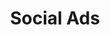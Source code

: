 ---
title: "Social Ads"
meta_title: "Servicios de Social Ads Profesional"
description: "Potencia tu presencia en redes sociales y aumenta tus conversiones con nuestras campañas de publicidad en redes sociales"
draft: false
layout: "@/layouts/WebDesignPage.astro"

# Banner
banner:
  title: "Maximiza tu Impacto en Redes Sociales con Publicidad Efectiva"
  content: "Desarrollamos estrategias de Social Ads personalizadas para alcanzar y convertir a tu audiencia ideal."
  image: "/images/banner.png"
  button:
    enable: true
    label: "Contáctanos"
    link: "/contact"

# Process
process:
  title: "Nuestro Proceso de Social Ads"
  description: "Implementamos una metodología integral para crear campañas efectivas en redes sociales que generan resultados medibles."
  steps:
    - name: "Estrategia"
      content: "#### Desarrollo de Estrategia\n\nDefinimos:\n- Objetivos de campaña\n- Audiencias objetivo\n- Plataformas adecuadas\n- Presupuesto óptimo\n- KPIs de éxito"
    
    - name: "Creación"
      content: "#### Creación de Campañas\n\nDesarrollamos:\n- Creatividades impactantes\n- Copys persuasivos\n- Segmentación precisa\n- Estructura de campañas\n- Tests A/B"
    
    - name: "Optimización"
      content: "#### Optimización Continua\n\nMejoramos:\n- Rendimiento de anuncios\n- Segmentación de audiencias\n- Costes por resultado\n- Tasas de conversión\n- ROI de campañas"

# Services
services:
  title: "Nuestros Servicios de Social Ads"
  notice:
    type: "note"
    content: "Trabajamos con las principales plataformas sociales para maximizar tu alcance y resultados."
  services_list:
    - title: "Facebook & Instagram Ads"
      features:
        - "Campañas personalizadas"
        - "Segmentación avanzada"
        - "Anuncios dinámicos"
        - "Remarketing"
        - "Optimización de conversiones"
    
    - title: "LinkedIn Ads"
      features:
        - "Campañas B2B"
        - "Segmentación profesional"
        - "Lead Generation Forms"
        - "Sponsored Content"
        - "Message Ads"
    
    - title: "TikTok Ads"
      features:
        - "Contenido viral"
        - "In-Feed Ads"
        - "Brand Takeovers"
        - "Hashtag Challenges"
        - "Efectos personalizados"

# Why Choose Us
why_choose_us:
  title: "¿Por Qué Elegirnos para Social Ads?"
  accordions:
    - title: "Experiencia Multiplataforma"
      items:
        - "Especialistas certificados"
        - "Experiencia en múltiples sectores"
        - "Estrategias cross-platform"
        - "Optimización continua"
        - "Resultados probados"
    
    - title: "Creatividad & Datos"
      items:
        - "Diseño creativo profesional"
        - "Copywriting persuasivo"
        - "Análisis de datos avanzado"
        - "Tests A/B continuos"
        - "Optimización basada en datos"
    
    - title: "Servicio Integral"
      items:
        - "Gestión completa de campañas"
        - "Reportes detallados"
        - "Atención personalizada"
        - "Estrategia personalizada"
        - "Optimización continua"

# Portfolio
portfolio:
  title: "Casos de Éxito en Social Ads"
  projects:
    - src: "/images/portfolio-1.jpg"
      alt: "Caso de Éxito 1"
      width: 600
      height: 400
      link: "/portfolio/caso-1"
    
    - src: "/images/portfolio-2.jpg"
      alt: "Caso de Éxito 2"
      width: 600
      height: 400
      link: "/portfolio/caso-2"

# Call to Action
cta:
  title: "¿Listo para Potenciar tu Presencia en Redes Sociales?"
  buttons:
    - label: "Solicitar Propuesta"
      link: "/contact"
      style: "solid"
    
    - label: "Ver Casos de Éxito"
      link: "/portfolio"
      style: "outline"

# Additional Services
additional_services:
  title: "Servicios Complementarios"
  services_list:
    - "Creación de Contenido"
    - "Diseño Gráfico"
    - "Gestión de Comunidad"
    - "Análisis de Competencia"
    - "Estrategia de Contenidos"
  notice:
    type: "tip"
    content: "¡Contáctanos hoy para una consulta gratuita sobre tu estrategia de Social Ads!"
---